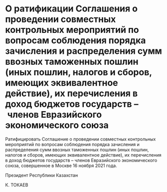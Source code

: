 # О ратификации Соглашения о проведении  совместных контрольных мероприятий  по вопросам соблюдения порядка зачисления и  распределения сумм ввозных таможенных пошлин  (иных пошлин, налогов и сборов, имеющих  эквивалентное действие), их перечисления  в доход бюджетов государств – членов               Евразийского экономического союза 

Ратифицировать Соглашение о проведении совместных контрольных мероприятий по вопросам соблюдения порядка зачисления и распределения сумм ввозных таможенных пошлин (иных пошлин, налогов и сборов, имеющих эквивалентное действие), их перечисления в доход бюджетов государств – членов Евразийского экономического союза, совершенное  в Москве 16 ноября 2021 года.

Президент Республики Казахстан

К. ТОКАЕВ

